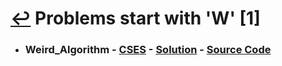 # [↩](/README.md) Problems start with 'W' [1]

- ### Weird_Algorithm - [CSES](https://cses.fi/problemset/task/1068) - [Solution](https://www.youtube.com/watch?v=omIncWm6k3k) - [Source Code](Weird_Algorithm.cpp)